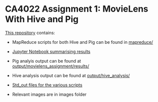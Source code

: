 # CA4022 Assignment 1: MovieLens With Hive and Pig

[This repository](https://github.com/boylaj/ca4022_github) contains:


* MapReduce scripts for both Hive and Pig can be found in [mapreduce/](https://github.com/boylaj/ca4022_github/tree/main/mapreduce)


* [Jupyter Notebook summarising results](https://github.com/boylaj/ca4022_github/blob/main/mapreduce/movielens_assignment/movielens_analysis_results.ipynb)


* Pig analyis output can be found at [output/movielens_assignment/results/](https://github.com/boylaj/ca4022_github/tree/main/output/movielens_assignment/results)


* Hive analysis output can be found at [output/hive_analysis/](https://github.com/boylaj/ca4022_github/tree/main/output/hive_analysis)


* [Std_out files for the various scripts](https://github.com/boylaj/ca4022_github/tree/main/pig_hive_std_files)


* Relevant images are in images folder